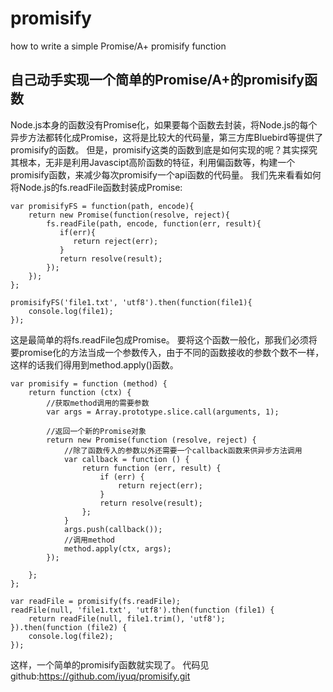 # promisify
how to write a simple Promise/A+ promisify function

## 自己动手实现一个简单的Promise/A+的promisify函数
Node.js本身的函数没有Promise化，如果要每个函数去封装，将Node.js的每个异步方法都转化成Promise，这将是比较大的代码量，第三方库Bluebird等提供了promisify的函数。
但是，promisify这类的函数到底是如何实现的呢？其实探究其根本，无非是利用Javascipt高阶函数的特征，利用偏函数等，构建一个promisify函数，来减少每次promisify一个api函数的代码量。
我们先来看看如何将Node.js的fs.readFile函数封装成Promise:
```
var promisifyFS = function(path, encode){
    return new Promise(function(resolve, reject){
        fs.readFile(path, encode, function(err, result){
           if(err){
              return reject(err);
           }
           return resolve(result);
        });
    });
};

promisifyFS('file1.txt', 'utf8').then(function(file1){
    console.log(file1);
});

```
这是最简单的将fs.readFile包成Promise。
要将这个函数一般化，那我们必须将要promise化的方法当成一个参数传入，由于不同的函数接收的参数个数不一样，这样的话我们得用到method.apply()函数。
```
var promisify = function (method) {
    return function (ctx) {
    	//获取method调用的需要参数
        var args = Array.prototype.slice.call(arguments, 1);

        //返回一个新的Promise对象
        return new Promise(function (resolve, reject) {
        	//除了函数传入的参数以外还需要一个callback函数来供异步方法调用
            var callback = function () {
                return function (err, result) {
                    if (err) {
                        return reject(err);
                    }
                    return resolve(result);
                };
            }
            args.push(callback());
            //调用method
            method.apply(ctx, args);
        });

    };
};

var readFile = promisify(fs.readFile);
readFile(null, 'file1.txt', 'utf8').then(function (file1) {
    return readFile(null, file1.trim(), 'utf8');
}).then(function (file2) {
    console.log(file2);
});
```
这样，一个简单的promisify函数就实现了。
代码见github:https://github.com/iyuq/promisify.git


[^]: 参考文献：朴灵《深入浅出Node.js》
